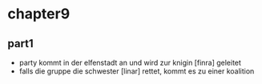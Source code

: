 # chapter9

## part1

* party kommt in der elfenstadt an und wird zur knigin [finra] geleitet
* falls die gruppe die schwester [linar] rettet, kommt es zu einer koalition


